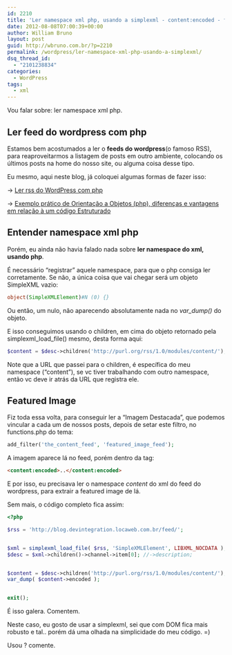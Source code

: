 ```yaml
---
id: 2210
title: 'Ler namespace xml php, usando a simplexml - content:encoded - feed WordPress'
date: 2012-08-08T07:00:39+00:00
author: William Bruno
layout: post
guid: http://wbruno.com.br/?p=2210
permalink: /wordpress/ler-namespace-xml-php-usando-a-simplexml/
dsq_thread_id:
  - "2101238834"
categories:
  - WordPress
tags:
  - xml
---
```

Vou falar sobre: ler namespace xml php.

## Ler feed do wordpress com php

Estamos bem acostumados a ler o **feeds do wordpress**(o famoso RSS), para reaproveitarmos a listagem de posts em outro ambiente, colocando os últimos posts na home do nosso site, ou alguma coisa desse tipo.

<!--more-->



Eu mesmo, aqui neste blog, já coloquei algumas formas de fazer isso:

-> [Ler rss do WordPress com php](https://wbruno.com.br/wordpress/ler-rss-wordpress-php/ "Ler rss do WordPress com php")

-> [Exemplo prático de Orientação a Objetos (php), diferenças e vantagens em relação à um código Estruturado](https://wbruno.com.br/php/exemplo-pratico-de-orientacao-objetos-php-diferencas-vantagens-em-relacao-a-um-codigo-estruturado/ "Exemplo prático de Orientação a Objetos (php), diferenças e vantagens em relação à um código Estruturado")

## Entender namespace xml php

Porém, eu ainda não havia falado nada sobre **ler namespace do xml, usando php**.

É necessário &#8220;registrar&#8221; aquele namespace, para que o php consiga ler corretamente. Se não, a única coisa que vai chegar será um objeto SimpleXML vazio:

``` php
object(SimpleXMLElement)#N (0) {}
```

Ou então, um nulo, não aparecendo absolutamente nada no <var>var_dump()</var> do objeto.

E isso conseguimos usando o children, em cima do objeto retornado pela simplexml\_load\_file() mesmo, desta forma aqui:

``` php
$content = $desc->children('http://purl.org/rss/1.0/modules/content/');
```

Note que a URL que passei para o children, é específica do meu namespace (&#8220;content&#8221;), se vc tiver trabalhando com outro namespace, então vc deve ir atrás da URL que registra ele.

## Featured Image

Fiz toda essa volta, para conseguir ler a &#8220;Imagem Destacada&#8221;, que podemos vincular a cada um de nossos posts, depois de setar este filtro, no functions.php do tema:

``` php
add_filter('the_content_feed', 'featured_image_feed');
```

A imagem aparece lá no feed, porém dentro da tag:

``` html
<content:encoded>..</content:encoded>
```
E por isso, eu precisava ler o namespace <var>content</var> do xml do feed do wordpress, para extrair a featured image de lá.

Sem mais, o código completo fica assim:

``` php
<?php

$rss = 'http://blog.devintegration.locaweb.com.br/feed/';


$xml = simplexml_load_file( $rss, 'SimpleXMLElement', LIBXML_NOCDATA );
$desc = $xml->children()->channel->item[0]; //->description;


$content = $desc->children('http://purl.org/rss/1.0/modules/content/');
var_dump( $content->encoded );


exit();
```

É isso galera. Comentem.

Neste caso, eu gosto de usar a simplexml, sei que com DOM fica mais robusto e tal.. porém dá uma olhada na simplicidade do meu código. =)

Usou ? comente.
